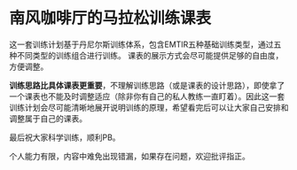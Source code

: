 # 南风咖啡厅的马拉松训练课表

这一套训练计划基于丹尼尔斯训练体系，包含EMTIR五种基础训练类型，通过五种不同类型的训练组合进行训练。
课表的展示方式会尽可能提供足够的自由度，方便调整。

**训练思路比具体课表更重要**，不理解训练思路（或是课表的设计思路），即使拿了一个课表也不能及时调整适应（除非你有自己的私人教练一直盯着）。因此这一套训练计划会尽可能清晰地展开说明训练的原理，希望看完后可以让大家自己安排和调整属于自己的课表。

最后祝大家科学训练，顺利PB。

个人能力有限，内容中难免出现错漏，如果存在问题，欢迎批评指正。
